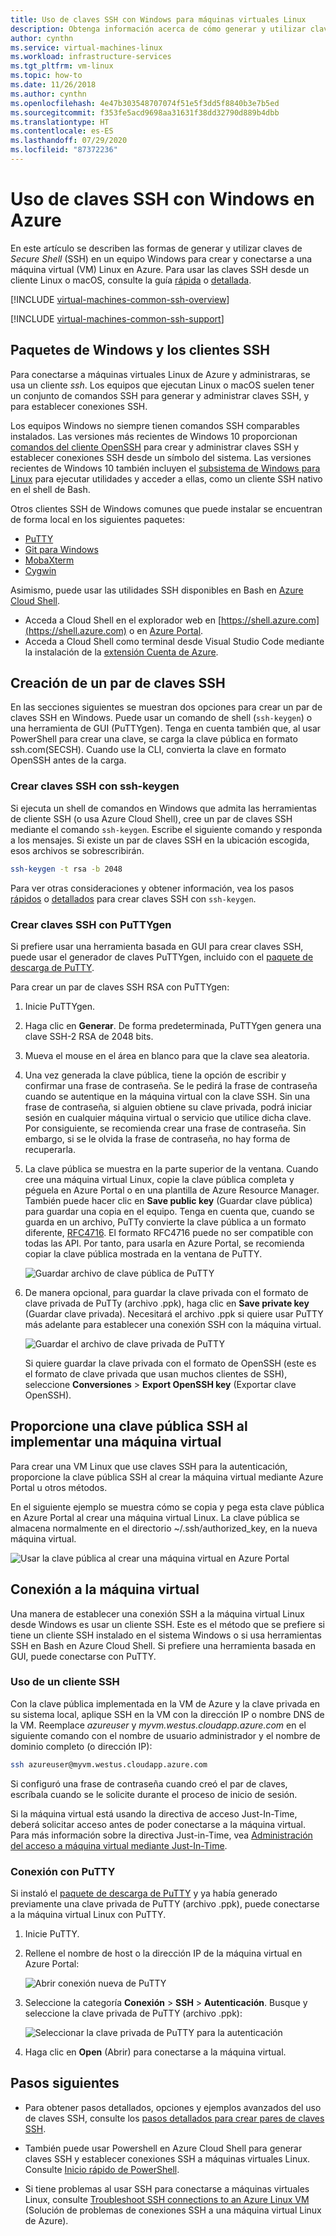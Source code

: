 ```yaml
---
title: Uso de claves SSH con Windows para máquinas virtuales Linux
description: Obtenga información acerca de cómo generar y utilizar claves SSH en un equipo de Windows para conectarse a una máquina virtual con Linux en Azure.
author: cynthn
ms.service: virtual-machines-linux
ms.workload: infrastructure-services
ms.tgt_pltfrm: vm-linux
ms.topic: how-to
ms.date: 11/26/2018
ms.author: cynthn
ms.openlocfilehash: 4e47b303548707074f51e5f3dd5f8840b3e7b5ed
ms.sourcegitcommit: f353fe5acd9698aa31631f38dd32790d889b4dbb
ms.translationtype: HT
ms.contentlocale: es-ES
ms.lasthandoff: 07/29/2020
ms.locfileid: "87372236"
---
```

# <a name="how-to-use-ssh-keys-with-windows-on-azure"></a>Uso de claves SSH con Windows en Azure

En este artículo se describen las formas de generar y utilizar claves de *Secure Shell* (SSH) en un equipo Windows para crear y conectarse a una máquina virtual (VM) Linux en Azure. Para usar las claves SSH desde un cliente Linux o macOS, consulte la guía [rápida](mac-create-ssh-keys.md) o [detallada](create-ssh-keys-detailed.md).

[!INCLUDE [virtual-machines-common-ssh-overview](../../../includes/virtual-machines-common-ssh-overview.md)]

[!INCLUDE [virtual-machines-common-ssh-support](../../../includes/virtual-machines-common-ssh-support.md)]

## <a name="windows-packages-and-ssh-clients"></a>Paquetes de Windows y los clientes SSH
Para conectarse a máquinas virtuales Linux de Azure y administraras, se usa un cliente *ssh*. Los equipos que ejecutan Linux o macOS suelen tener un conjunto de comandos SSH para generar y administrar claves SSH, y para establecer conexiones SSH. 

Los equipos Windows no siempre tienen comandos SSH comparables instalados. Las versiones más recientes de Windows 10 proporcionan [comandos del cliente OpenSSH](https://devblogs.microsoft.com/commandline/windows10v1803/) para crear y administrar claves SSH y establecer conexiones SSH desde un símbolo del sistema. Las versiones recientes de Windows 10 también incluyen el [subsistema de Windows para Linux](/windows/wsl/about) para ejecutar utilidades y acceder a ellas, como un cliente SSH nativo en el shell de Bash. 

Otros clientes SSH de Windows comunes que puede instalar se encuentran de forma local en los siguientes paquetes:

* [PuTTY](https://www.chiark.greenend.org.uk/~sgtatham/putty/)
* [Git para Windows](https://git-for-windows.github.io/)
* [MobaXterm](https://mobaxterm.mobatek.net/)
* [Cygwin](https://cygwin.com/)

Asimismo, puede usar las utilidades SSH disponibles en Bash en [Azure Cloud Shell](../../cloud-shell/overview.md). 

* Acceda a Cloud Shell en el explorador web en [https://shell.azure.com](https://shell.azure.com) o en [Azure Portal](https://portal.azure.com). 
* Acceda a Cloud Shell como terminal desde Visual Studio Code mediante la instalación de la [extensión Cuenta de Azure](https://marketplace.visualstudio.com/items?itemName=ms-vscode.azure-account).

## <a name="create-an-ssh-key-pair"></a>Creación de un par de claves SSH
En las secciones siguientes se muestran dos opciones para crear un par de claves SSH en Windows. Puede usar un comando de shell (`ssh-keygen`) o una herramienta de GUI (PuTTYgen). Tenga en cuenta también que, al usar PowerShell para crear una clave, se carga la clave pública en formato ssh.com(SECSH). Cuando use la CLI, convierta la clave en formato OpenSSH antes de la carga. 

### <a name="create-ssh-keys-with-ssh-keygen"></a>Crear claves SSH con ssh-keygen

Si ejecuta un shell de comandos en Windows que admita las herramientas de cliente SSH (o usa Azure Cloud Shell), cree un par de claves SSH mediante el comando `ssh-keygen`. Escribe el siguiente comando y responda a los mensajes. Si existe un par de claves SSH en la ubicación escogida, esos archivos se sobrescribirán. 

```bash
ssh-keygen -t rsa -b 2048
```

Para ver otras consideraciones y obtener información, vea los pasos [rápidos](mac-create-ssh-keys.md) o [detallados](create-ssh-keys-detailed.md) para crear claves SSH con `ssh-keygen`.

### <a name="create-ssh-keys-with-puttygen"></a>Crear claves SSH con PuTTYgen

Si prefiere usar una herramienta basada en GUI para crear claves SSH, puede usar el generador de claves PuTTYgen, incluido con el [paquete de descarga de PuTTY](https://www.chiark.greenend.org.uk/~sgtatham/putty/download.html). 

Para crear un par de claves SSH RSA con PuTTYgen:

1. Inicie PuTTYgen.

2. Haga clic en **Generar**. De forma predeterminada, PuTTYgen genera una clave SSH-2 RSA de 2048 bits.

3. Mueva el mouse en el área en blanco para que la clave sea aleatoria.

4. Una vez generada la clave pública, tiene la opción de escribir y confirmar una frase de contraseña. Se le pedirá la frase de contraseña cuando se autentique en la máquina virtual con la clave SSH. Sin una frase de contraseña, si alguien obtiene su clave privada, podrá iniciar sesión en cualquier máquina virtual o servicio que utilice dicha clave. Por consiguiente, se recomienda crear una frase de contraseña. Sin embargo, si se le olvida la frase de contraseña, no hay forma de recuperarla.

5. La clave pública se muestra en la parte superior de la ventana. Cuando cree una máquina virtual Linux, copie la clave pública completa y péguela en Azure Portal o en una plantilla de Azure Resource Manager. También puede hacer clic en **Save public key** (Guardar clave pública) para guardar una copia en el equipo. Tenga en cuenta que, cuando se guarda en un archivo, PuTTy convierte la clave pública a un formato diferente, [RFC4716](https://tools.ietf.org/html/rfc4716). El formato RFC4716 puede no ser compatible con todas las API. Por tanto, para usarla en Azure Portal, se recomienda copiar la clave pública mostrada en la ventana de PuTTY.

    ![Guardar archivo de clave pública de PuTTY](./media/ssh-from-windows/save-public-key.png)

6. De manera opcional, para guardar la clave privada con el formato de clave privada de PuTTy (archivo .ppk), haga clic en **Save private key** (Guardar clave privada). Necesitará el archivo .ppk si quiere usar PuTTY más adelante para establecer una conexión SSH con la máquina virtual.

    ![Guardar el archivo de clave privada de PuTTY](./media/ssh-from-windows/save-ppk-file.png)

    Si quiere guardar la clave privada con el formato de OpenSSH (este es el formato de clave privada que usan muchos clientes de SSH), seleccione **Conversiones** > **Export OpenSSH key** (Exportar clave OpenSSH).

## <a name="provide-an-ssh-public-key-when-deploying-a-vm"></a>Proporcione una clave pública SSH al implementar una máquina virtual

Para crear una VM Linux que use claves SSH para la autenticación, proporcione la clave pública SSH al crear la máquina virtual mediante Azure Portal u otros métodos.

En el siguiente ejemplo se muestra cómo se copia y pega esta clave pública en Azure Portal al crear una máquina virtual Linux. La clave pública se almacena normalmente en el directorio ~/.ssh/authorized_key, en la nueva máquina virtual.

   ![Usar la clave pública al crear una máquina virtual en Azure Portal](./media/ssh-from-windows/use-public-key-azure-portal.png)


## <a name="connect-to-your-vm"></a>Conexión a la máquina virtual

Una manera de establecer una conexión SSH a la máquina virtual Linux desde Windows es usar un cliente SSH. Este es el método que se prefiere si tiene un cliente SSH instalado en el sistema Windows o si usa herramientas SSH en Bash en Azure Cloud Shell. Si prefiere una herramienta basada en GUI, puede conectarse con PuTTY.  

### <a name="use-an-ssh-client"></a>Uso de un cliente SSH
Con la clave pública implementada en la VM de Azure y la clave privada en su sistema local, aplique SSH en la VM con la dirección IP o nombre DNS de la VM. Reemplace *azureuser* y *myvm.westus.cloudapp.azure.com* en el siguiente comando con el nombre de usuario administrador y el nombre de dominio completo (o dirección IP):

```bash
ssh azureuser@myvm.westus.cloudapp.azure.com
```

Si configuró una frase de contraseña cuando creó el par de claves, escríbala cuando se le solicite durante el proceso de inicio de sesión.

Si la máquina virtual está usando la directiva de acceso Just-In-Time, deberá solicitar acceso antes de poder conectarse a la máquina virtual. Para más información sobre la directiva Just-in-Time, vea [Administración del acceso a máquina virtual mediante Just-In-Time](../../security-center/security-center-just-in-time.md).

### <a name="connect-with-putty"></a>Conexión con PuTTY

Si instaló el [paquete de descarga de PuTTY](https://www.chiark.greenend.org.uk/~sgtatham/putty/download.html) y ya había generado previamente una clave privada de PuTTY (archivo .ppk), puede conectarse a la máquina virtual Linux con PuTTY.

1. Inicie PuTTY.

2. Rellene el nombre de host o la dirección IP de la máquina virtual en Azure Portal:

    ![Abrir conexión nueva de PuTTY](./media/ssh-from-windows/putty-new-connection.png)

3. Seleccione la categoría **Conexión** > **SSH** > **Autenticación**. Busque y seleccione la clave privada de PuTTY (archivo .ppk):

    ![Seleccionar la clave privada de PuTTY para la autenticación](./media/ssh-from-windows/putty-auth-dialog.png)

4. Haga clic en **Open** (Abrir) para conectarse a la máquina virtual.

## <a name="next-steps"></a>Pasos siguientes

* Para obtener pasos detallados, opciones y ejemplos avanzados del uso de claves SSH, consulte los [pasos detallados para crear pares de claves SSH](create-ssh-keys-detailed.md).

* También puede usar Powershell en Azure Cloud Shell para generar claves SSH y establecer conexiones SSH a máquinas virtuales Linux. Consulte [Inicio rápido de PowerShell](../../cloud-shell/quickstart-powershell.md#ssh).

* Si tiene problemas al usar SSH para conectarse a máquinas virtuales Linux, consulte [Troubleshoot SSH connections to an Azure Linux VM](../troubleshooting/troubleshoot-ssh-connection.md?toc=/azure/virtual-machines/linux/toc.json) (Solución de problemas de conexiones SSH a una máquina virtual Linux de Azure).
